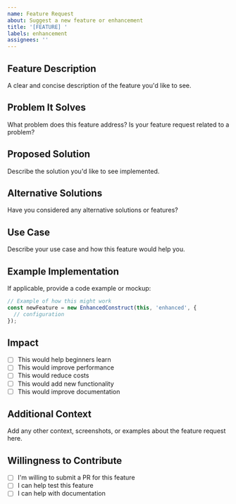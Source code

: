 ```yaml
---
name: Feature Request
about: Suggest a new feature or enhancement
title: '[FEATURE] '
labels: enhancement
assignees: ''
---
```


## Feature Description

A clear and concise description of the feature you'd like to see.

## Problem It Solves

What problem does this feature address? Is your feature request related to a problem?

## Proposed Solution

Describe the solution you'd like to see implemented.

## Alternative Solutions

Have you considered any alternative solutions or features?

## Use Case

Describe your use case and how this feature would help you.

## Example Implementation

If applicable, provide a code example or mockup:

```typescript
// Example of how this might work
const newFeature = new EnhancedConstruct(this, 'enhanced', {
  // configuration
});
```

## Impact

- [ ] This would help beginners learn
- [ ] This would improve performance
- [ ] This would reduce costs
- [ ] This would add new functionality
- [ ] This would improve documentation

## Additional Context

Add any other context, screenshots, or examples about the feature request here.

## Willingness to Contribute

- [ ] I'm willing to submit a PR for this feature
- [ ] I can help test this feature
- [ ] I can help with documentation
